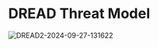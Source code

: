 # DREAD Threat Model


![DREAD2-2024-09-27-131622](https://github.com/user-attachments/assets/20c71ec7-0ed2-4512-8df4-e034e9eb40ff)
